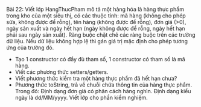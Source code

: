 Bài 22: Viết lớp HangThucPham mô tả một hàng hóa là hàng thực phẩm trong kho của một siêu thị, có các thuộc tính: mã hàng (không cho phép sửa, không được để rỗng), tên hàng (không được để rỗng), đơn giá (>0), ngày sản xuất và ngày hết hạn (ngày không được để rỗng, ngày hết hạn phải sau ngày sản xuất).
Ràng buộc chặt chẽ các ràng buộc trên các trường dữ liệu. Nếu dữ liệu không hợp lệ thì gán giá trị mặc định cho phép tương ứng của trường đó.
- Tạo 1 constructor có đầy đủ tham số, 1 constructor có tham số là mã hàng.
- Viết các phương thức setters/getters.
- Viết phương thức kiểm tra một hàng thực phẩm đã hết hạn chưa?
- Phương thức toString, trả về chuỗi chứa thông tin của hàng thực phẩm. Trong đó: Định dạng đơn giá có phân cách hàng nghìn. Định dạng kiểu ngày là dd/MM/yyyy.
Viết lớp cho phần kiểm nghiệm.
